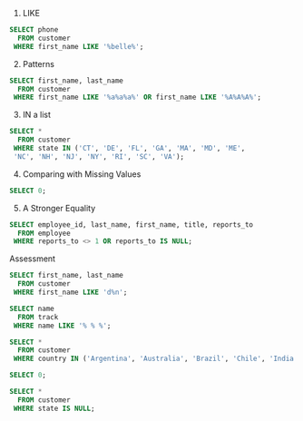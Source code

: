 1. LIKE
```SQL
SELECT phone
  FROM customer
 WHERE first_name LIKE '%belle%';
```

2. Patterns
```SQL
SELECT first_name, last_name
  FROM customer
 WHERE first_name LIKE '%a%a%a%' OR first_name LIKE '%A%A%A%';
```

3. IN a list
```SQL
SELECT *
  FROM customer
 WHERE state IN ('CT', 'DE', 'FL', 'GA', 'MA', 'MD', 'ME',
 'NC', 'NH', 'NJ', 'NY', 'RI', 'SC', 'VA');
```

4. Comparing with Missing Values
```SQL
SELECT 0;
```

5. A Stronger Equality
```SQL
SELECT employee_id, last_name, first_name, title, reports_to
  FROM employee
 WHERE reports_to <> 1 OR reports_to IS NULL;
```

Assessment
```SQL
SELECT first_name, last_name
  FROM customer
 WHERE first_name LIKE 'd%n';
```

```SQL
SELECT name
  FROM track
 WHERE name LIKE '% % %';
```

```SQL
SELECT *
  FROM customer
 WHERE country IN ('Argentina', 'Australia', 'Brazil', 'Chile', 'India');
```

```SQL
SELECT 0;
```

```SQL
SELECT *
  FROM customer
 WHERE state IS NULL;
```
